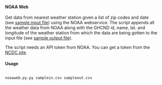 #### NOAA Web 

Get data from nearest weather station given a list of zip codes and date (see [sample input file](https://github.com/soodoku/Weather-Data/blob/master/noaaweb/samplein.csv)) using the NOAA webservice. The script appends all the weather data from NOAA along with the GHCND id, name, lat. and longitude of the weather station from which the data are being gotten to the input file (see [sample output file](https://github.com/soodoku/Weather-Data/blob/master/noaaweb/sampleout.csv)).

The script needs an API token from NOAA. You can get a token from the [NCDC site](http://www.ncdc.noaa.gov/cdo-web/token).

#### Usage
<pre><code>
noaaweb.py.py samplein.csv sampleout.csv
</code></pre>

